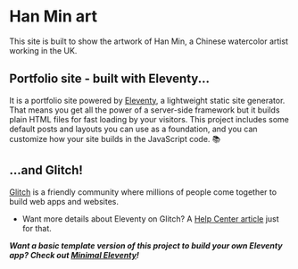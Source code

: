 # Han Min art

This site is built to show the artwork of Han Min, a Chinese watercolor artist working in the UK.

## Portfolio site - built with Eleventy...

It is a portfolio site powered by [Eleventy](https://www.11ty.dev/), a lightweight static site generator. That means you get all the power of a server-side framework but it builds plain HTML files for fast loading by your visitors. This project includes some default posts and layouts you can use as a foundation, and you can customize how your site builds in the JavaScript code. 📚

## ...and Glitch!

[Glitch](https://glitch.com) is a friendly community where millions of people come together to build web apps and websites.

- Want more details about Eleventy on Glitch? A [Help Center article](https://help.glitch.com/kb/article/111) just for that.

___Want a basic template version of this project to build your own Eleventy app? Check out [Minimal Eleventy](https://glitch.com/edit/#!/remix/11ty)!___

